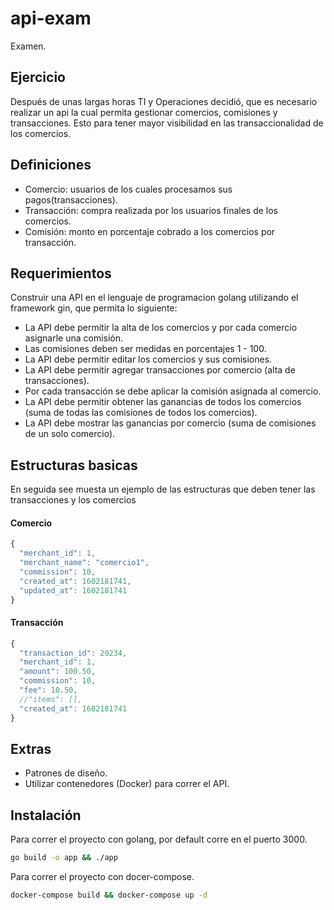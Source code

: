 # api-exam
Examen.

## Ejercicio

Después de unas largas horas TI y Operaciones decidió, que es necesario realizar un api la cual permita gestionar comercios, comisiones y transacciones. Esto para tener mayor visibilidad en las transaccionalidad de los comercios.

## Definiciones

* Comercio: usuarios de los cuales procesamos sus pagos(transacciones).   
* Transacción: compra realizada por los usuarios finales de los comercios. 
* Comisión: monto en porcentaje cobrado a los comercios por transacción. 

## Requerimientos

Construir una API en el lenguaje de programacion golang utilizando el framework gin, que permita lo siguiente: 

* La API debe permitir la alta de los comercios y por cada comercio asignarle una comisión.
* Las comisiones deben ser medidas en porcentajes 1 - 100.
* La API debe permitir editar los comercios y sus comisiones.
* La API debe permitir agregar transacciones por comercio (alta de transacciones).
* Por cada transacción se debe aplicar la comisión asignada al comercio.
* La API debe permitir obtener las ganancias de todos los comercios (suma de todas las comisiones de todos los comercios).
* La API debe mostrar las ganancias por comercio (suma de comisiones de un solo comercio).

## Estructuras basicas

En seguida see muesta un ejemplo de las estructuras que deben tener las transacciones y los comercios

#### Comercio
```js
{
  "merchant_id": 1,
  "merchant_name": "comercio1",
  "commission": 10,
  "created_at": 1602181741,
  "updated_at": 1602181741
} 
```
#### Transacción

```js
{
  "transaction_id": 20234,
  "merchant_id": 1,
  "amount": 100.50,
  "commission": 10,
  "fee": 10.50,
  //"items": [],
  "created_at": 1602181741
}
```
## Extras

* Patrones de diseño.
* Utilizar contenedores (Docker) para correr el API.

## Instalación

Para correr el proyecto con golang, por default corre en el puerto 3000.

```bash
go build -o app && ./app  
```

Para correr el proyecto con docer-compose.

```bash
docker-compose build && docker-compose up -d  
```